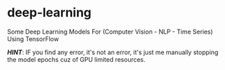# deep-learning
Some Deep Learning Models For (Computer Vision - NLP - Time Series) Using TensorFlow


***HINT***: IF you find any error, it's not an error, it's just me manually stopping the model epochs cuz of GPU limited resources.
